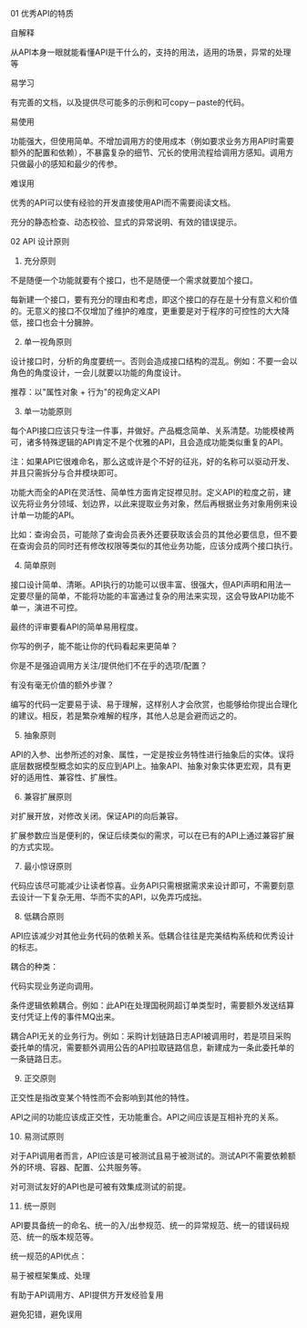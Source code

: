 01
优秀API的特质
 

自解释



从API本身一眼就能看懂API是干什么的，支持的用法，适用的场景，异常的处理等



易学习



有完善的文档，以及提供尽可能多的示例和可copy－paste的代码。



易使用



功能强大，但使用简单。不增加调用方的使用成本（例如要求业务方用API时需要额外的配置和依赖），不暴露复杂的细节、冗长的使用流程给调用方感知。调用方只做最小的感知和最少的传参。



难误用



优秀的API可以使有经验的开发直接使用API而不需要阅读文档。

充分的静态检查、动态校验、显式的异常说明、有效的错误提示。





02
API 设计原则


1. 充分原则



不是随便一个功能就要有个接口，也不是随便一个需求就要加个接口。



每新建一个接口，要有充分的理由和考虑，即这个接口的存在是十分有意义和价值的。无意义的接口不仅增加了维护的难度，更重要是对于程序的可控性的大大降低，接口也会十分臃肿。



2. 单一视角原则



设计接口时，分析的角度要统一。否则会造成接口结构的混乱。例如：不要一会以角色的角度设计，一会儿就要以功能的角度设计。



推荐：以"属性对象 + 行为"的视角定义API



3. 单一功能原则



每个API接口应该只专注一件事，并做好。产品概念简单、关系清楚。功能模棱两可，诸多特殊逻辑的API肯定不是个优雅的API，且会造成功能类似重复的API。



注：如果API它很难命名，那么这或许是个不好的征兆，好的名称可以驱动开发、并且只需拆分与合并模块即可。


功能大而全的API在灵活性、简单性方面肯定捉襟见肘。定义API的粒度之前，建议先将业务分领域、划边界，以此来提取业务对象，然后再根据业务对象用例来设计单一功能的API。



比如：查询会员，可能除了查询会员表外还要获取该会员的其他必要信息，但不要在查询会员的同时还有修改权限等类似的其他业务功能，应该分成两个接口执行。



4. 简单原则



接口设计简单、清晰。API执行的功能可以很丰富、很强大，但API声明和用法一定要尽量的简单，不能将功能的丰富通过复杂的用法来实现，这会导致API功能不单一，演进不可控。



最终的评审要看API的简单易用程度。



你写的例子，能不能让你的代码看起来更简单？

你是不是强迫调用方关注/提供他们不在乎的选项/配置？

有没有毫无价值的额外步骤？



编写的代码一定要易于读、易于理解，这样别人才会欣赏，也能够给你提出合理化的建议。相反，若是繁杂难解的程序，其他人总是会避而远之的。



5. 抽象原则



API的入参、出参所述的对象、属性，一定是按业务特性进行抽象后的实体。误将底层数据模型概念如实的反应到API上。抽象API、抽象对象实体更宏观，具有更好的适用性、兼容性、扩展性。



6. 兼容扩展原则



对扩展开放，对修改关闭。保证API的向后兼容。



扩展参数应当是便利的，保证后续类似的需求，可以在已有的API上通过兼容扩展的方式实现。



7. 最小惊讶原则



代码应该尽可能减少让读者惊喜。业务API只需根据需求来设计即可，不需要刻意去设计一下复杂无用、华而不实的API，以免弄巧成拙。



8. 低耦合原则



API应该减少对其他业务代码的依赖关系。低耦合往往是完美结构系统和优秀设计的标志。



耦合的种类：



代码实现业务逆向调用。

条件逻辑依赖耦合。例如：此API在处理国税网超订单类型时，需要额外发送结算支付凭证上传的事件MQ出来。

耦合API无关的业务行为。例如：采购计划链路日志API被调用时，若是项目采购委托单的情况，需要额外调用公告的API拉取链路信息，新建成为一条此委托单的一条链路日志。



9. 正交原则



正交性是指改变某个特性而不会影响到其他的特性。



API之间的功能应该成正交性，无功能重合。API之间应该是互相补充的关系。



10. 易测试原则



对于API调用者而言，API应该是可被测试且易于被测试的。测试API不需要依赖额外的环境、容器、配置、公共服务等。



对可测试友好的API也是可被有效集成测试的前提。



11. 统一原则



API要具备统一的命名、统一的入/出参规范、统一的异常规范、统一的错误码规范、统一的版本规范等。



统一规范的API优点：



易于被框架集成、处理

有助于API调用方、API提供方开发经验复用

避免犯错，避免误用

